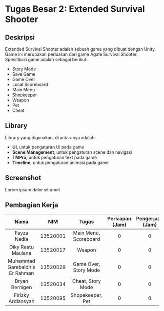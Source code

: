 # Tugas Besar 2: **Extended Survival Shooter**

## **Deskripsi**
Extended Survival Shooter adalah sebuah game yang dibuat dengan Unity. Game ini merupakan perluasan dari game Agate Survival Shooter. Spesifikasi game adalah sebagai berikut:
- Story Mode
- Save Game
- Game Over
- Local Scoreboard
- Main Menu
- Shopkeeper
- Weapon
- Pet
- Cheat

## **Library**
Library yang digunakan, di antaranya adalah:
- **UI**, untuk pengaturan UI pada game
- **Scene Management**, untuk pengaturan scene dan navigasi
- **TMPro**, untuk pengaturan text pada game
- **Timeline**, untuk pengaturan animasi pada game

## **Screenshot**
Lorem ipsum dolor sit amet

## **Pembagian Kerja**
| Nama | NIM | Tugas | Persiapan (Jam) | Pengerjaan (Jam) |
| :---: | :---: | :---: | :---: | :---: |
| Fayza Nadia | 13520001 | Main Menu, Scoreboard | 0 | 0 |
| Diky Restu Maulana | 13520017 | Weapon | 0 | 0 |
| Muhammad Garebaldhie Er Rahman | 13520029 | Game Over, Story Mode | 0 | 0 |
| Bryan Bernigen | 13520034 | Cheat, Story Mode | 0 | 0 |
| Firizky Ardiansyah | 13520095 | Shopekeeper, Pet | 0 | 0 |